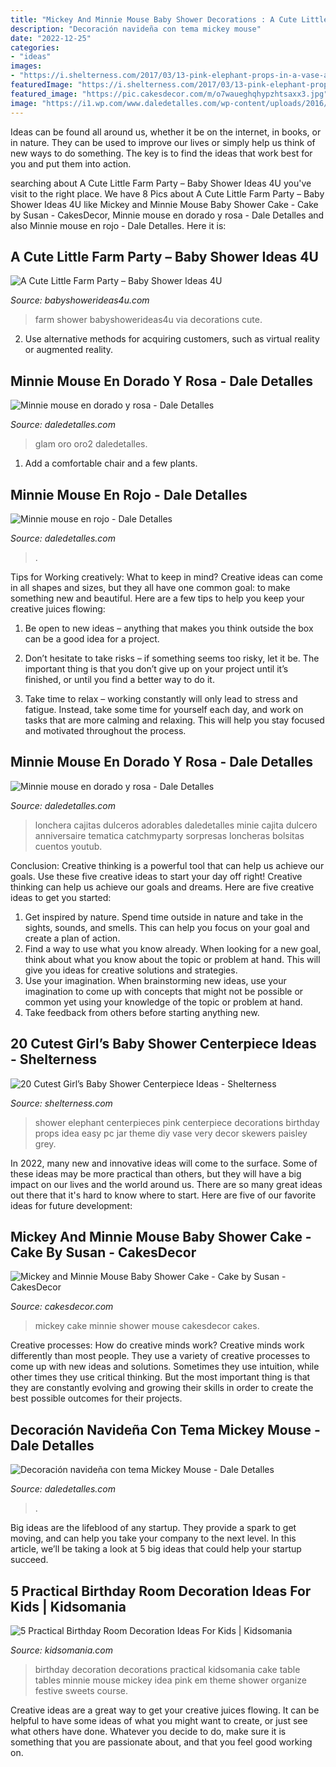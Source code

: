 ```yaml
---
title: "Mickey And Minnie Mouse Baby Shower Decorations : A Cute Little Farm Party – Baby Shower Ideas 4u"
description: "Decoración navideña con tema mickey mouse"
date: "2022-12-25"
categories:
- "ideas"
images:
- "https://i.shelterness.com/2017/03/13-pink-elephant-props-in-a-vase-are-a-very-easy-idea.jpg"
featuredImage: "https://i.shelterness.com/2017/03/13-pink-elephant-props-in-a-vase-are-a-very-easy-idea.jpg"
featured_image: "https://pic.cakesdecor.com/m/o7waueghqhypzhtsaxx3.jpg"
image: "https://i1.wp.com/www.daledetalles.com/wp-content/uploads/2016/04/minnie-rojo14.jpg?resize=410%2C617"
---
```



Ideas can be found all around us, whether it be on the internet, in books, or in nature. They can be used to improve our lives or simply help us think of new ways to do something. The key is to find the ideas that work best for you and put them into action.

	

		
searching about A Cute Little Farm Party – Baby Shower Ideas 4U you've visit to the right place. We have 8 Pics about A Cute Little Farm Party – Baby Shower Ideas 4U like Mickey and Minnie Mouse Baby Shower Cake - Cake by Susan - CakesDecor, Minnie mouse en dorado y rosa - Dale Detalles and also Minnie mouse en rojo - Dale Detalles. Here it is:
		
    
## A Cute Little Farm Party – Baby Shower Ideas 4U

<img loading=lazy src="https://babyshowerideas4u.com/wp-content/uploads/2014/01/via_babyshowerideas4u_14.jpg" onerror="this.onerror=null;this.src='https://tse1.mm.bing.net/th?id=OIP.Rj0xi7fr6RNbolONd9c7HQHaLH&amp;pid=15.1';" alt="A Cute Little Farm Party – Baby Shower Ideas 4U">

_Source: babyshowerideas4u.com_

>farm shower babyshowerideas4u via decorations cute. 

	

2. Use alternative methods for acquiring customers, such as virtual reality or augmented reality.

    
## Minnie Mouse En Dorado Y Rosa - Dale Detalles

<img loading=lazy src="https://i1.wp.com/www.daledetalles.com/wp-content/uploads/2016/07/minnie-oro2.jpg" onerror="this.onerror=null;this.src='https://tse1.mm.bing.net/th?id=OIP.pD1EqHkepunwP2EX6GCMSgHaLo&amp;pid=15.1';" alt="Minnie mouse en dorado y rosa - Dale Detalles">

_Source: daledetalles.com_

>glam oro oro2 daledetalles. 

	

1. Add a comfortable chair and a few plants. 

    
## Minnie Mouse En Rojo - Dale Detalles

<img loading=lazy src="https://i1.wp.com/www.daledetalles.com/wp-content/uploads/2016/04/minnie-rojo14.jpg?resize=410%2C617" onerror="this.onerror=null;this.src='https://tse1.mm.bing.net/th?id=OIP.wxgS2BrArJzu3cU69yBmUgAAAA&amp;pid=15.1';" alt="Minnie mouse en rojo - Dale Detalles">

_Source: daledetalles.com_

>. 

	

Tips for Working creatively: What to keep in mind?
Creative ideas can come in all shapes and sizes, but they all have one common goal: to make something new and beautiful. Here are a few tips to help you keep your creative juices flowing:
1. Be open to new ideas – anything that makes you think outside the box can be a good idea for a project.

2. Don’t hesitate to take risks – if something seems too risky, let it be. The important thing is that you don’t give up on your project until it’s finished, or until you find a better way to do it.

3. Take time to relax – working constantly will only lead to stress and fatigue. Instead, take some time for yourself each day, and work on tasks that are more calming and relaxing. This will help you stay focused and motivated throughout the process.

    
## Minnie Mouse En Dorado Y Rosa - Dale Detalles

<img loading=lazy src="https://i2.wp.com/www.daledetalles.com/wp-content/uploads/2016/07/minnie-oro25.jpg" onerror="this.onerror=null;this.src='https://tse1.mm.bing.net/th?id=OIP.lRaual88TuTzWuyjzqBj_AHaLG&amp;pid=15.1';" alt="Minnie mouse en dorado y rosa - Dale Detalles">

_Source: daledetalles.com_

>lonchera cajitas dulceros adorables daledetalles minie cajita dulcero anniversaire tematica catchmyparty sorpresas loncheras bolsitas cuentos youtub. 

	

Conclusion: Creative thinking is a powerful tool that can help us achieve our goals. Use these five creative ideas to start your day off right!
Creative thinking can help us achieve our goals and dreams. Here are five creative ideas to get you started: 
1. Get inspired by nature. Spend time outside in nature and take in the sights, sounds, and smells. This can help you focus on your goal and create a plan of action. 
2. Find a way to use what you know already. When looking for a new goal, think about what you know about the topic or problem at hand. This will give you ideas for creative solutions and strategies. 
3. Use your imagination. When brainstorming new ideas, use your imagination to come up with concepts that might not be possible or common yet using your knowledge of the topic or problem at hand. 
4. Take feedback from others before starting anything new.

    
## 20 Cutest Girl’s Baby Shower Centerpiece Ideas - Shelterness

<img loading=lazy src="https://i.shelterness.com/2017/03/13-pink-elephant-props-in-a-vase-are-a-very-easy-idea.jpg" onerror="this.onerror=null;this.src='https://tse1.mm.bing.net/th?id=OIP.PTtSPXHrtC_m3xVwi1Ao7wHaJ5&amp;pid=15.1';" alt="20 Cutest Girl’s Baby Shower Centerpiece Ideas - Shelterness">

_Source: shelterness.com_

>shower elephant centerpieces pink centerpiece decorations birthday props idea easy pc jar theme diy vase very decor skewers paisley grey. 

	

In 2022, many new and innovative ideas will come to the surface. Some of these ideas may be more practical than others, but they will have a big impact on our lives and the world around us. There are so many great ideas out there that it's hard to know where to start. Here are five of our favorite ideas for future development:

    
## Mickey And Minnie Mouse Baby Shower Cake - Cake By Susan - CakesDecor

<img loading=lazy src="https://pic.cakesdecor.com/m/o7waueghqhypzhtsaxx3.jpg" onerror="this.onerror=null;this.src='https://tse1.mm.bing.net/th?id=OIP.0AFvljh7ZXl48KdMyv_M1AHaK4&amp;pid=15.1';" alt="Mickey and Minnie Mouse Baby Shower Cake - Cake by Susan - CakesDecor">

_Source: cakesdecor.com_

>mickey cake minnie shower mouse cakesdecor cakes. 

	

Creative processes: How do creative minds work?
Creative minds work differently than most people. They use a variety of creative processes to come up with new ideas and solutions. Sometimes they use intuition, while other times they use critical thinking. But the most important thing is that they are constantly evolving and growing their skills in order to create the best possible outcomes for their projects.

    
## Decoración Navideña Con Tema Mickey Mouse - Dale Detalles

<img loading=lazy src="https://i2.wp.com/www.daledetalles.com/wp-content/uploads/2016/10/mickey-navidad35.jpg" onerror="this.onerror=null;this.src='https://tse2.mm.bing.net/th?id=OIP.g80aDiu0Q7CIuPC-GLyIBwHaM3&amp;pid=15.1';" alt="Decoración navideña con tema Mickey Mouse - Dale Detalles">

_Source: daledetalles.com_

>. 

	

Big ideas are the lifeblood of any startup. They provide a spark to get moving, and can help you take your company to the next level. In this article, we’ll be taking a look at 5 big ideas that could help your startup succeed.

    
## 5 Practical Birthday Room Decoration Ideas For Kids | Kidsomania

<img loading=lazy src="http://www.kidsomania.com/photos/Birthday-Room-Decoration-Idias-For-Kids-4-524x785.jpg" onerror="this.onerror=null;this.src='https://tse1.mm.bing.net/th?id=OIP.AidF2pSRJFmE0p53dYnAqAHaLG&amp;pid=15.1';" alt="5 Practical Birthday Room Decoration Ideas For Kids | Kidsomania">

_Source: kidsomania.com_

>birthday decoration decorations practical kidsomania cake table tables minnie mouse mickey idea pink em theme shower organize festive sweets course. 

	

Creative ideas are a great way to get your creative juices flowing. It can be helpful to have some ideas of what you might want to create, or just see what others have done. Whatever you decide to do, make sure it is something that you are passionate about, and that you feel good working on.

